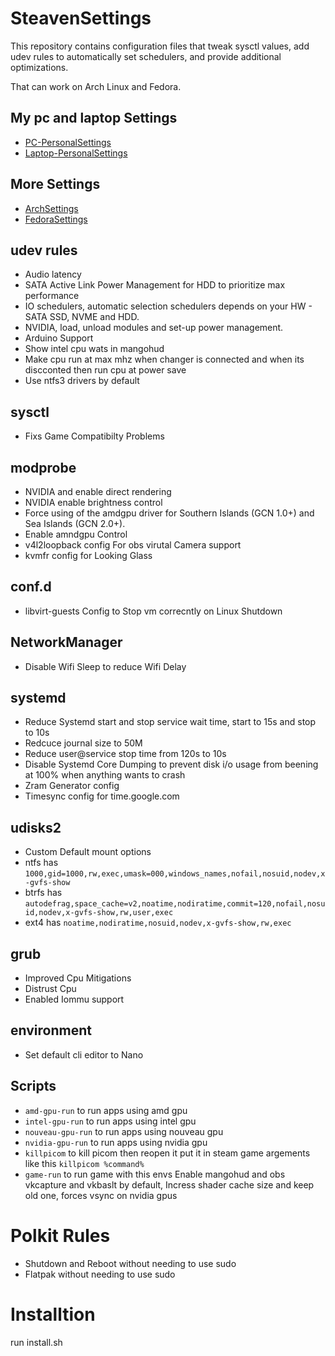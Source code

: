 # SteavenSettings
This repository contains configuration files that tweak sysctl values, add udev rules to automatically set schedulers, and provide additional optimizations.

That can work on Arch Linux and Fedora.

## My pc and laptop Settings
- [PC-PersonalSettings](https://github.com/SteavenLinux/PC-PersonalSettings)
- [Laptop-PersonalSettings](https://github.com/SteavenLinux/Laptop-PersonalSettings)

## More Settings
- [ArchSettings](https://github.com/SteavenLinux/ArchSettings)
- [FedoraSettings](https://github.com/SteavenLinux/FedoraSettings)

## udev rules
- Audio latency
- SATA Active Link Power Management for HDD to prioritize max performance 
- IO schedulers, automatic selection schedulers depends on your HW - SATA SSD, NVME and HDD.
- NVIDIA, load, unload modules and set-up power management. 
- Arduino Support
- Show intel cpu wats in mangohud
- Make cpu run at max mhz when changer is connected and when its discconted then run cpu at power save
- Use ntfs3 drivers by default

## sysctl
- Fixs Game Compatibilty Problems

## modprobe
- NVIDIA and enable direct rendering
- NVIDIA enable brightness control
- Force using of the amdgpu driver for Southern Islands (GCN 1.0+) and Sea Islands (GCN 2.0+).
- Enable amndgpu Control
- v4l2loopback config For obs virutal Camera support
- kvmfr config for Looking Glass

## conf.d
- libvirt-guests Config to Stop vm correcntly on Linux Shutdown

## NetworkManager
- Disable Wifi Sleep to reduce Wifi Delay

## systemd
- Reduce Systemd start and stop service wait time, start to 15s and stop to 10s
- Redcuce journal size to 50M
- Reduce user@service stop time from 120s to 10s
- Disable Systemd Core Dumping to prevent disk i/o usage from beening at 100% when anything wants to crash
- Zram Generator config
- Timesync config for time.google.com

## udisks2
- Custom Default mount options
- ntfs has `1000,gid=1000,rw,exec,umask=000,windows_names,nofail,nosuid,nodev,x-gvfs-show`
- btrfs has `autodefrag,space_cache=v2,noatime,nodiratime,commit=120,nofail,nosuid,nodev,x-gvfs-show,rw,user,exec`
- ext4 has `noatime,nodiratime,nosuid,nodev,x-gvfs-show,rw,exec`

## grub
- Improved Cpu Mitigations
- Distrust Cpu
- Enabled Iommu support

## environment
- Set default cli editor to Nano

## Scripts
- `amd-gpu-run` to run apps using amd gpu
- `intel-gpu-run` to run apps using intel gpu
- `nouveau-gpu-run` to run apps using nouveau gpu
- `nvidia-gpu-run` to run apps using nvidia gpu
- `killpicom` to kill picom then reopen it put it in steam game argements like this `killpicom %command%`
- `game-run` to run game with this envs Enable mangohud and obs vkcapture and vkbaslt by default, Incress shader cache size and keep old one, forces vsync on nvidia gpus

# Polkit Rules
- Shutdown and Reboot without needing to use sudo
- Flatpak without needing to use sudo

# Installtion

run install.sh
